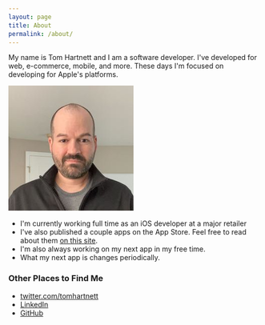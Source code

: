 ```yaml
---
layout: page
title: About
permalink: /about/
---
```


My name is Tom Hartnett and I am a software developer. I've developed for web, e-commerce, mobile, and more. These days I'm focused on developing for Apple's platforms.

![Profile Photo](/assets/profilephoto2021.jpeg)

- I'm currently working full time as an iOS developer at a major retailer
- I've also published a couple apps on the App Store. Feel free to read about them [on this site](/apps/).
- I'm also always working on my next app in my free time.
- What my next app is changes periodically.

### Other Places to Find Me
- [twitter.com/tomhartnett](https://twitter.com/tomhartnett)
- [LinkedIn](https://www.linkedin.com/in/0tomhartnett/)
- [GitHub](https://github.com/tomhartnett)
